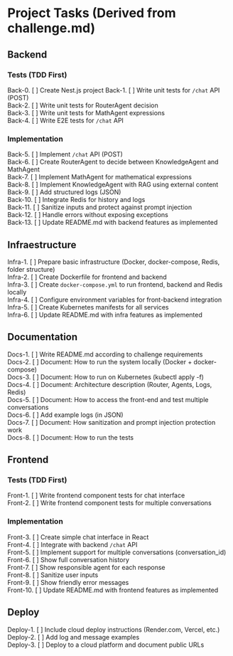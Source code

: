 

# Project Tasks (Derived from challenge.md)

## Backend
### Tests (TDD First)
Back-0. [ ] Create Nest.js project
Back-1. [ ] Write unit tests for `/chat` API (POST) <!-- challenge.md §8 -->  
Back-2. [ ] Write unit tests for RouterAgent decision <!-- challenge.md §8 -->  
Back-3. [ ] Write unit tests for MathAgent expressions <!-- challenge.md §8 -->  
Back-4. [ ] Write E2E tests for `/chat` API <!-- challenge.md §8 -->  

### Implementation
Back-5. [ ] Implement `/chat` API (POST) <!-- challenge.md §3 -->  
Back-6. [ ] Create RouterAgent to decide between KnowledgeAgent and MathAgent <!-- challenge.md §2.1 -->  
Back-7. [ ] Implement MathAgent for mathematical expressions <!-- challenge.md §2.3 -->  
Back-8. [ ] Implement KnowledgeAgent with RAG using external content <!-- challenge.md §2.2 -->  
Back-9. [ ] Add structured logs (JSON) <!-- challenge.md §6 -->  
Back-10. [ ] Integrate Redis for history and logs <!-- challenge.md §7 -->  
Back-11. [ ] Sanitize inputs and protect against prompt injection <!-- challenge.md §5 -->  
Back-12. [ ] Handle errors without exposing exceptions <!-- challenge.md §5 -->  
Back-13. [ ] Update README.md with backend features as implemented <!-- challenge.md §10 -->  

## Infraestructure
Infra-1. [ ] Prepare basic infrastructure (Docker, docker-compose, Redis, folder structure) <!-- challenge.md §7 -->  
Infra-2. [ ] Create Dockerfile for frontend and backend <!-- challenge.md §7 -->  
Infra-3. [ ] Create `docker-compose.yml` to run frontend, backend and Redis locally <!-- challenge.md §7 -->  
Infra-4. [ ] Configure environment variables for front-backend integration <!-- challenge.md §7 -->  
Infra-5. [ ] Create Kubernetes manifests for all services <!-- challenge.md §7 -->  
Infra-6. [ ] Update README.md with infra features as implemented <!-- challenge.md §10 -->  

## Documentation
Docs-1. [ ] Write README.md according to challenge requirements <!-- challenge.md §10 -->  
Docs-2. [ ] Document: How to run the system locally (Docker + docker-compose) <!-- challenge.md §10.1 -->  
Docs-3. [ ] Document: How to run on Kubernetes (kubectl apply -f) <!-- challenge.md §10.2 -->  
Docs-4. [ ] Document: Architecture description (Router, Agents, Logs, Redis) <!-- challenge.md §10.3 -->  
Docs-5. [ ] Document: How to access the front-end and test multiple conversations <!-- challenge.md §10.4 -->  
Docs-6. [ ] Add example logs (in JSON) <!-- challenge.md §10.5 -->  
Docs-7. [ ] Document: How sanitization and prompt injection protection work <!-- challenge.md §10.6 -->  
Docs-8. [ ] Document: How to run the tests <!-- challenge.md §10.7 -->  

## Frontend
### Tests (TDD First)
Front-1. [ ] Write frontend component tests for chat interface <!-- challenge.md §8 -->  
Front-2. [ ] Write frontend component tests for multiple conversations <!-- challenge.md §8 -->  

### Implementation
Front-3. [ ] Create simple chat interface in React <!-- challenge.md §4 -->  
Front-4. [ ] Integrate with backend `/chat` API <!-- challenge.md §3, §4 -->  
Front-5. [ ] Implement support for multiple conversations (conversation_id) <!-- challenge.md §4 -->  
Front-6. [ ] Show full conversation history <!-- challenge.md §4 -->  
Front-7. [ ] Show responsible agent for each response <!-- challenge.md §4 -->  
Front-8. [ ] Sanitize user inputs <!-- challenge.md §5 -->  
Front-9. [ ] Show friendly error messages <!-- challenge.md §5 -->  
Front-10. [ ] Update README.md with frontend features as implemented <!-- challenge.md §10 -->  

## Deploy
Deploy-1. [ ] Include cloud deploy instructions (Render.com, Vercel, etc.) <!-- challenge.md §11 -->  
Deploy-2. [ ] Add log and message examples <!-- challenge.md §10.5, §9 -->  
Deploy-3. [ ] Deploy to a cloud platform and document public URLs <!-- challenge.md §11 -->  
